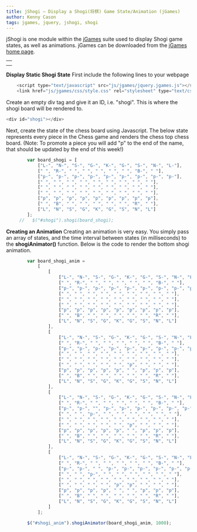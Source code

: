 ```yaml
---
title: jShogi – Display a Shogi(将棋) Game State/Animation (jGames)
author: Kenny Cason
tags: jgames, jquery, jshogi, shogi
---
```


jShogi is one module within the <a href="http://ken-soft.com/2011/08/08/jgames/">jGames</a> suite used to display Shogi game states, as well as animations. jGames can be downloaded from the <a href="http://ken-soft.com/2011/08/08/jgames/">jGames home page</a>. 
    <table>
        <tr><td><div id="shogi"></div></td></tr><tr><td><div id="shogi_anim"></div></td></tr>
    </table>

<strong>Display Static Shogi State</strong>
First include the following lines to your webpage

```javascript
    <script type="text/javascript" src="js/jgames/jquery.jgames.js"></script>
    <link href="js/jgames/css/style.css" rel="stylesheet" type="text/css" />

```
Create an empty div tag and give it an ID, i.e. "shogi". This is where the shogi board will be rendered to.

```javascript
<div id="shogi"></div>

```
Next, create the state of the chess board using Javascript. The below state represents every piece in the Chess game and renders the chess top chess board. (Note: To promote a piece you will add "p" to the end of the name, that should be updated by the end of this week!)

```javascript
        var board_shogi = [
            ["L-", "N-", "S-", "G-", "K-", "G-", "S-", "N-", "L-"],
            [" ", "R-", " ", " ", " ", " ", " ", "B-", " "],
            ["p-", "p-", "p-", "p-", "p-", "p-", "p-", "p-", "p-"],
            [" ", " ", " ", " ", " ", " ", " ", " ", " "],
            [" ", " ", " ", " ", " ", " ", " ", " ", " "],
            [" ", " ", " ", " ", " ", " ", " ", " ", " "],
            ["p", "p", "p", "p", "p", "p", "p", "p", "p"],
            [" ", "B", " ", " ", " ", " ", " ", "R", " "],
            ["L", "N", "S", "G", "K", "G", "S", "N", "L"]
        ];
     //   $("#shogi").shogi(board_shogi);
```

<strong>Creating an Animation</strong>
Creating an animation is very easy. You simply pass an array of states, and the time interval between states (in milliseconds) to the <b>shogiAnimator()</b> function. Below is the code to render the bottom shogi animation.

```javascript
        var board_shogi_anim =
            [
                [
                    ["L-", "N-", "S-", "G-", "K-", "G-", "S-", "N-", "L-"],
                    [" ", "R-", " ", " ", " ", " ", " ", "B-", " "],
                    ["p-", "p-", "p-", "p-", "p-", "p-", "p-", "p-", "p-"],
                    [" ", " ", " ", " ", " ", " ", " ", " ", " "],
                    [" ", " ", " ", " ", " ", " ", " ", " ", " "],
                    [" ", " ", " ", " ", " ", " ", " ", " ", " "],
                    ["p", "p", "p", "p", "p", "p", "p", "p", "p"],
                    [" ", "B", " ", " ", " ", " ", " ", "R", " "],
                    ["L", "N", "S", "G", "K", "G", "S", "N", "L"]
                ],
                [
                    ["L-", "N-", "S-", "G-", "K-", "G-", "S-", "N-", "L-"],
                    [" ", "R-", " ", " ", " ", " ", " ", "B-", " "],
                    ["p-", "p-", "p-", "p-", "p-", "p-", "p-", "p-", "p-"],
                    [" ", " ", " ", " ", " ", " ", " ", " ", " "],
                    [" ", " ", " ", " ", " ", " ", " ", " ", " "],
                    [" ", " ", " ", " ", " ", "p", " ", " ", " "],
                    ["p", "p", "p", "p", "p", " ", "p", "p", "p"],
                    [" ", "B", " ", " ", " ", " ", " ", "R", " "],
                    ["L", "N", "S", "G", "K", "G", "S", "N", "L"]
                ],
                [
                    ["L-", "N-", "S-", "G-", "K-", "G-", "S-", "N-", "L-"],
                    [" ", "R-", " ", " ", " ", " ", " ", "B-", " "],
                    ["p-", "p-", "", "p-", "p-", "p-", "p-", "p-", "p-"],
                    [" ", " ", "p-", " ", " ", " ", " ", " ", " "],
                    [" ", " ", " ", " ", " ", " ", " ", " ", " "],
                    [" ", " ", " ", " ", " ", "p", " ", " ", " "],
                    ["p", "p", "p", "p", "p", " ", "p", "p", "p"],
                    [" ", "B", " ", " ", " ", " ", " ", "R", " "],
                    ["L", "N", "S", "G", "K", "G", "S", "N", "L"]
                ],
                [
                    ["L-", "N-", "S-", "G-", "K-", "G-", "S-", "N-", "L-"],
                    [" ", "R-", " ", " ", " ", " ", " ", "B-", " "],
                    ["p-", "p-", " ", "p-", "p-", "p-", "p-", "p-", "p-"],
                    [" ", " ", "p-", " ", " ", " ", " ", " ", " "],
                    [" ", " ", " ", " ", " ", " ", " ", " ", " "],
                    [" ", " ", " ", " ", "p", "p", " ", " ", " "],
                    ["p", "p", "p", "p", " ", " ", "p", "p", "p"],
                    [" ", "B", " ", " ", " ", " ", " ", "R", " "],
                    ["L", "N", "S", "G", "K", "G", "S", "N", "L"]
                ]
            ];

        $("#shogi_anim").shogiAnimator(board_shogi_anim, 1000);
```
<script src="//ajax.googleapis.com/ajax/libs/jquery/1.6.2/jquery.min.js" type="text/javascript"></script><script type="text/javascript" src="http://ken-soft.com/js/jgames/jquery.jgames.js"></script>
<script type="text/javascript" src="http://ken-soft.com/js/jgames/jquery.jgames.demo-data.js"></script>
<link href="http://ken-soft.com/js/jgames/css/style.css" rel="stylesheet" type="text/css" />
<script type="text/javascript">
<!--
$(document).ready(function(){$("#shogi").shogi(board_shogi);$("#shogi_anim").shogiAnimator(board_shogi_anim, 1000);});
//--></script>